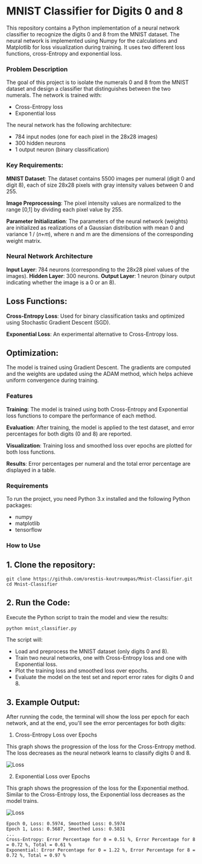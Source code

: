 # MNIST Classifier for Digits 0 and 8

This repository contains a Python implementation of a neural network classifier to recognize the digits 0 and 8 from the MNIST dataset. The neural network is implemented using Numpy for the calculations and Matplotlib for loss visualization during training. It uses two different loss functions, cross-Entropy and exponential loss.

### Problem Description

The goal of this project is to isolate the numerals 0 and 8 from the MNIST dataset and design a classifier that distinguishes between the two numerals. The network is trained with:

- Cross-Entropy loss
- Exponential loss

The neural network has the following architecture:
- 784 input nodes (one for each pixel in the 28x28 images)
- 300 hidden neurons
- 1 output neuron (binary classification)

### Key Requirements:

**MNIST Dataset**: The dataset contains 5500 images per numeral (digit 0 and digit 8), each of size 28x28 pixels with gray intensity values between 0 and 255.

**Image Preprocessing**: The pixel intensity values are normalized to the range [0,1] by dividing each pixel value by 255.

**Parameter Initialization**: The parameters of the neural network (weights) are initialized as realizations of a Gaussian distribution with mean 0 and variance 1 / (𝑛+𝑚), where n and m are the dimensions of the corresponding weight matrix.

### Neural Network Architecture

**Input Layer**: 784 neurons (corresponding to the 28x28 pixel values of the images).
**Hidden Layer**: 300 neurons.
**Output Layer**: 1 neuron (binary output indicating whether the image is a 0 or an 8).

## Loss Functions:
**Cross-Entropy Loss**: Used for binary classification tasks and optimized using Stochastic Gradient Descent (SGD).

**Exponential Loss**: An experimental alternative to Cross-Entropy loss.

## Optimization:
The model is trained using Gradient Descent. The gradients are computed and the weights are updated using the ADAM method, which helps achieve uniform convergence during training.

### Features

**Training**: The model is trained using both Cross-Entropy and Exponential loss functions to compare the performance of each method.

**Evaluation**: After training, the model is applied to the test dataset, and error percentages for both digits (0 and 8) are reported.

**Visualization**: Training loss and smoothed loss over epochs are plotted for both loss functions.

**Results**: Error percentages per numeral and the total error percentage are displayed in a table.

### Requirements

To run the project, you need Python 3.x installed and the following Python packages:

- numpy 
- matplotlib
- tensorflow

### How to Use

## 1. Clone the repository:

```git clone https://github.com/orestis-koutroumpas/Mnist-Classifier.git ```
```cd Mnist-Classifier ```

## 2. Run the Code:

Execute the Python script to train the model and view the results:

```python mnist_classifier.py```

The script will:

- Load and preprocess the MNIST dataset (only digits 0 and 8).
- Train two neural networks, one with Cross-Entropy loss and one with Exponential loss.
- Plot the training loss and smoothed loss over epochs.
- Evaluate the model on the test set and report error rates for digits 0 and 8.

## 3. Example Output:

After running the code, the terminal will show the loss per epoch for each network, and at the end, you'll see the error percentages for both digits:

1. Cross-Entropy Loss over Epochs

This graph shows the progression of the loss for the Cross-Entropy method. The loss decreases as the neural network learns to classify digits 0 and 8.

![Loss](screenshots/cross_entropy_loss.png)

2. Exponential Loss over Epochs

This graph shows the progression of the loss for the Exponential method. Similar to the Cross-Entropy loss, the Exponential loss decreases as the model trains.

![Loss](screenshots/exponential_loss.png)


```
Epoch 0, Loss: 0.5974, Smoothed Loss: 0.5974
Epoch 1, Loss: 0.5687, Smoothed Loss: 0.5831
...
Cross-Entropy: Error Percentage for 0 = 0.51 %, Error Percentage for 8 = 0.72 %, Total = 0.61 %
Exponential: Error Percentage for 0 = 1.22 %, Error Percentage for 8 = 0.72 %, Total = 0.97 %
